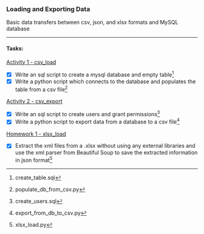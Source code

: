 ### Loading and Exporting Data
Basic data transfers between csv, json, and xlsx formats and MySQL database

---
#### Tasks:
[Activity 1 - csv_load](https://github.com/thyagomota/21FCS390Z/tree/main/activity_01_csv_load)

- [x] Write an sql script to create a mysql database and empty table[^1]
- [x] Write a python script which connects to the database and populates the table from a csv file[^2]

[Activity 2 - csv_export](https://github.com/thyagomota/21FCS390Z/tree/main/activity_02_csv_export)

- [x] Write an sql script to create users and grant permissions[^3]
- [x] Write a python script to export data from a database to a csv file[^4]

[Homework 1 - xlsx_load](https://github.com/thyagomota/21FCS390Z/tree/main/hwk_01_xlsx_load)

- [x] Extract the xml files from a .xlsx without using any external libraries and use the xml parser from Beautiful Soup to save the extracted information in json format[^5]


<!-- footnotes -->
[^1]: create_table.sql
[^2]: populate_db_from_csv.py

[^3]: create_users.sql
[^4]: export_from_db_to_csv.py

[^5]: xlsx_load.py